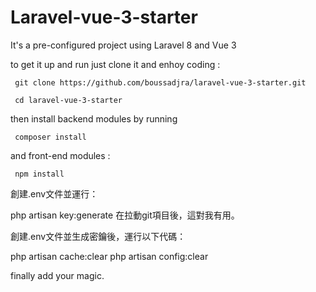# Laravel-vue-3-starter

It's a pre-configured project using Laravel 8 and Vue 3

to get it up and run just clone it and enhoy coding :

     git clone https://github.com/boussadjra/laravel-vue-3-starter.git

     cd laravel-vue-3-starter



then install backend modules by running 

     composer install

and front-end modules :

     npm install
     
創建.env文件並運行：

php artisan key:generate
在拉動git項目後，這對我有用。

創建.env文件並生成密鑰後，運行以下代碼：

php artisan cache:clear 
php artisan config:clear

finally add your magic.     

